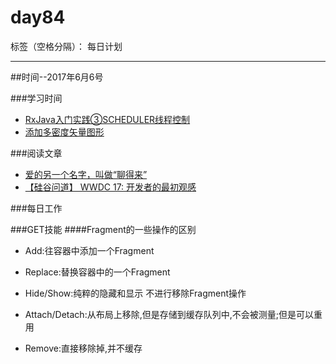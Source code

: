 # day84

标签（空格分隔）： 每日计划

---
##时间--2017年6月6号

###学习时间<br>
* [RxJava入门实践③SCHEDULER线程控制][1]
* [添加多密度矢量图形][2]

###阅读文章<br>
* [爱的另一个名字，叫做“聊得来”][3]
* [【硅谷问道】 WWDC 17: 开发者的最初观感][4]

###每日工作<br>


###GET技能
####Fragment的一些操作的区别
* Add:往容器中添加一个Fragment
* Replace:替换容器中的一个Fragment
* Hide/Show:纯粹的隐藏和显示  不进行移除Fragment操作
* Attach/Detach:从布局上移除,但是存储到缓存队列中,不会被测量;但是可以重用
* Remove:直接移除掉,并不缓存

 


  [1]: http://blog.flyou.ren/?p=271&utm_source=tuicool&utm_medium=referral
  [2]: https://developer.android.com/studio/write/vector-asset-studio.html?hl=zh-cn
  [3]: http://www.jianshu.com/p/32d6eeca6051
  [4]: http://www.jianshu.com/p/01f7ca48ecef

